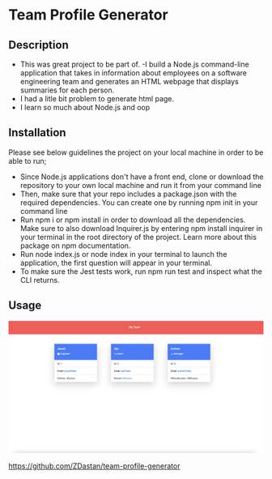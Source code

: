 # Team Profile Generator
## Description


- This was great project to be part of. -I build a Node.js command-line application that takes in information about employees on a software engineering team and generates an HTML webpage that displays summaries for each person.
- I had a litle bit problem to generate html page.
- I learn so much about Node.js and oop




## Installation

Please see below guidelines the project on your local machine in order to be able to run;

- Since Node.js applications don't have a front end, clone or download the repository to your own local machine and run it from your command line
- Then, make sure that your repo includes a package.json with the required dependencies. You can create one by running npm init in your command line
- Run npm i or npm install in order to download all the dependencies. Make sure to also download Inquirer.js by entering npm install inquirer in your terminal in the root directory of the project. Learn more about this package on npm documentation.
- Run node index.js or node index in your terminal to launch the application, the first question will appear in your terminal.
- To make sure the Jest tests work, run npm run test and inspect what the CLI returns.

## Usage

![alt text](./assets/image/htmlpreview.png)






 https://github.com/ZDastan/team-profile-generator


